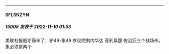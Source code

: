 

*****

####  SFLSNZYN  
##### 1500#       发表于 2022-11-10 01:53

美联社报威斯康辛了，驴48-象49
参议院剩内华达 亚利桑那 佐治亚三个战场州，象必须拿两个

